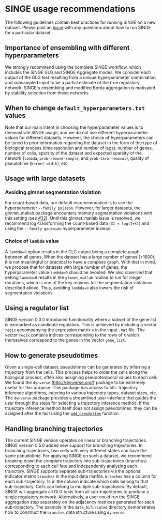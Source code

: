 # SINGE usage recommendations
The following guidelines contain best practices for running SINGE on a new dataset.
Please post an [issue](https://github.com/gitter-lab/SINGE/issues) with any questions about how to run SINGE for a particular dataset.

## Importance of ensembling with different hyperparameters
We strongly recommend using the complete SINGE workflow, which includes the SINGE GLG and SINGE Aggregate modes.
We consider each output of the GLG test resulting from a unique hyperparameter combination and subsampled input to be a partial estimate of the true regulatory network.
SINGE's ensembling and modified Borda aggregation is motivated by stability selection from these networks.

## When to change `default_hyperparameters.txt` values
Note that our main intent in choosing the hyperparameter values is to demonstrate SINGE usage, and we do not use different hyperparameter values for different datasets.
However, the choice of hyperparameters can be tuned to prior information regarding the dataset in the form of the type of biological process (time resolution and number of lags), number of genes, number of cells, sparsity of the dataset and expected sparsity of the network (`lambda`, `prob-remove-sample`, and `prob-zero-removal`), quality of pseudotime (`kernel-width`), etc.

## Usage with large datasets
### Avoiding glmnet segmentation violation
For count-based data, our default recommendation is to use the hyperparameter `--family poisson`.
However, for larger datasets, the glmnet_matlab package encounters memory segmentation violations with this setting (see [#32](https://github.com/gitter-lab/SINGE/issues/32)). 
Until this glmnet_matlab issue is resolved, we recommend log-transforming the count-based data (`X1 = log(1+X)`) and using the `--family gaussian` hyperparameter instead.

### Choice of `lambda` value
A `lambda=0` option results in the GLG output being a complete graph between all genes.
When the dataset has a large number of genes (>1000), it is not meaningful or practical to have a complete graph.
With that in mind, we propose that for datasets with large number of genes, the hyperparameter value `lambda=0` should be avoided.
We also observed that setting `lambda=0` results in the `glmnet_matlab` routine to run for longer durations, which is one of the key reasons for the segmentation violations described above.
Thus, avoiding `lambda=0` also lowers the risk of segmentation violations.

## Using a regulator list
SINGE version 0.3.0 introduced functionality where a subset of the gene list is earmarked as candidate regulators.
This is achieved by including a vector `regix` accompanying the expression matrix `X` in the input `.mat` file.
The vector `regix` contains indices corresponding to the rows of `X` which themselves correspond to the genes in the vector `gene_list`.

## How to generate pseudotimes
Given a single-cell dataset, pseudotimes can be generated by inferring a trajectory from the cells.
This process helps to order the cells along the biological process, often also assigning pseudotemporal values to each cell.
We found the `dynverse` (http://dynverse.org/) package to be extremely useful for this purpose.
This package has access to 50+ trajectory inference algorithms, catering to various trajectory types, dataset sizes, etc.
The `dynverse` package provides a streamlined user interface that guides the user through the steps for selecting a trajectory inference method.
If the trajectory inference method itself does not assign pseudotimes, they can be assigned after the fact using the [`add_pseudotime`](https://rdrr.io/github/dynverse/dynwrap/man/add_pseudotime.html) function.

## Handling branching trajectories
The current SINGE version operates on linear or branching trajectories.
SINGE version 0.5.0 added new support for branching trajectories.
In branching trajectories, two cells with very different states can have the same pseudotime.
For applying SINGE on such a dataset, we recommend breaking down the complete trajectory into sub-trajectories (branches) corresponding to each cell fate and independently analyzing each trajectory.
SINGE supports separate sub-trajectories via the optional indicator matrix `branches` in the input data matfile.
`branches` has a column for each sub-trajectory.
1s in the column indicate which cells belong to that sub-trajectory.
Cells can belong to multiple sub-trajectories.
By default, SINGE will aggregate all GLG tests from all sub-trajectories to produce a single regulatory network.
Alternatively, a user could run the SINGE aggregation step separately on the adjacency matrices generated for each sub-trajectory.
The example in the `data_bifurcated` directory demonstrates how to construct the `branches` data structure using `dynverse`.
